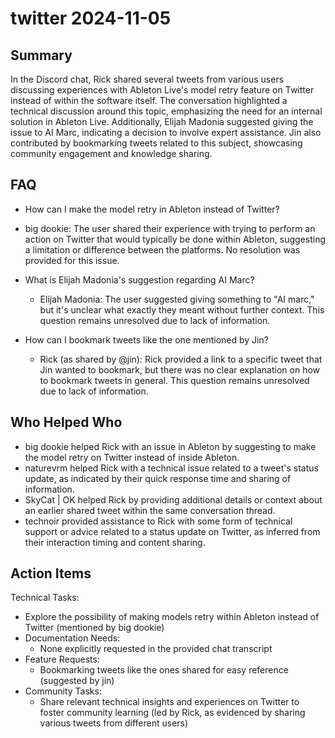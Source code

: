 # twitter 2024-11-05

## Summary
 In the Discord chat, Rick shared several tweets from various users discussing experiences with Ableton Live's model retry feature on Twitter instead of within the software itself. The conversation highlighted a technical discussion around this topic, emphasizing the need for an internal solution in Ableton Live. Additionally, Elijah Madonia suggested giving the issue to AI Marc, indicating a decision to involve expert assistance. Jin also contributed by bookmarking tweets related to this subject, showcasing community engagement and knowledge sharing.

## FAQ
 - How can I make the model retry in Ableton instead of Twitter?
  - big dookie: The user shared their experience with trying to perform an action on Twitter that would typically be done within Ableton, suggesting a limitation or difference between the platforms. No resolution was provided for this issue.

- What is Elijah Madonia's suggestion regarding AI Marc?
  - Elijah Madonia: The user suggested giving something to "AI marc," but it's unclear what exactly they meant without further context. This question remains unresolved due to lack of information.

- How can I bookmark tweets like the one mentioned by Jin?
  - Rick (as shared by @jin): Rick provided a link to a specific tweet that Jin wanted to bookmark, but there was no clear explanation on how to bookmark tweets in general. This question remains unresolved due to lack of information.

## Who Helped Who
 - big dookie helped Rick with an issue in Ableton by suggesting to make the model retry on Twitter instead of inside Ableton.
- naturevrm helped Rick with a technical issue related to a tweet's status update, as indicated by their quick response time and sharing of information.
- SkyCat | OK helped Rick by providing additional details or context about an earlier shared tweet within the same conversation thread.
- technoir provided assistance to Rick with some form of technical support or advice related to a status update on Twitter, as inferred from their interaction timing and content sharing.

## Action Items
 Technical Tasks:
  - Explore the possibility of making models retry within Ableton instead of Twitter (mentioned by big dookie)
- Documentation Needs:
  - None explicitly requested in the provided chat transcript
- Feature Requests:
  - Bookmarking tweets like the ones shared for easy reference (suggested by jin)
- Community Tasks:
  - Share relevant technical insights and experiences on Twitter to foster community learning (led by Rick, as evidenced by sharing various tweets from different users)

